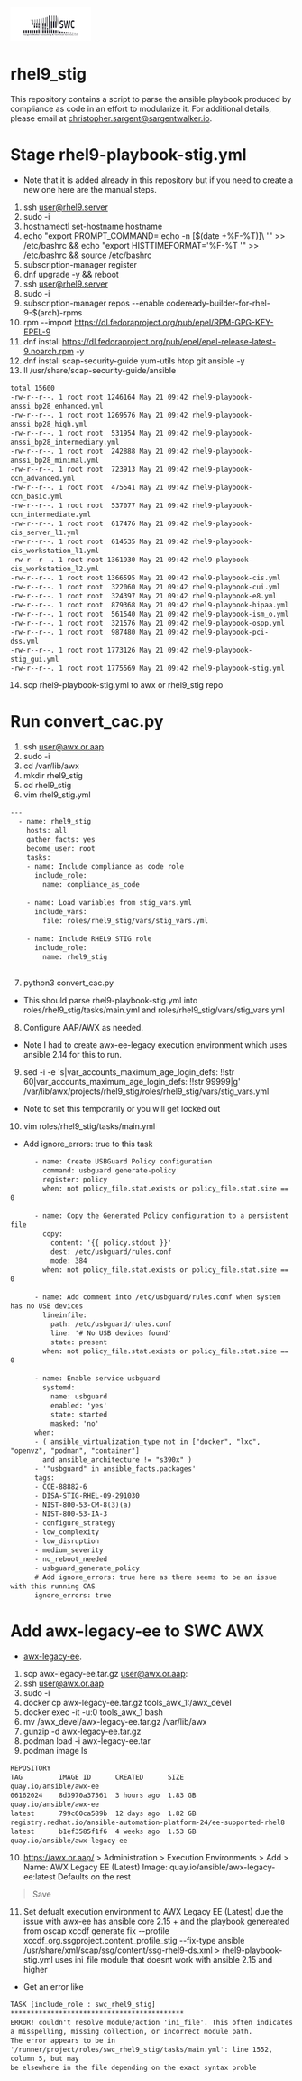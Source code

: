 ![alt text](swclogo.jpg)
# rhel9_stig
This repository contains a script to parse the ansible playbook produced by compliance as code in an effort to modularize it. For additional details, please email at [christopher.sargent@sargentwalker.io](mailto:christopher.sargent@sargentwalker.io).

# Stage rhel9-playbook-stig.yml
* Note that it is added already in this repository but if you need to create a new one here are the manual steps.

1. ssh user@rhel9.server
2. sudo -i 
3. hostnamectl set-hostname hostname
4. echo "export PROMPT_COMMAND='echo -n \[\$(date +%F-%T)\]\ '" >> /etc/bashrc && echo "export HISTTIMEFORMAT='%F-%T '" >> /etc/bashrc && source /etc/bashrc
5. subscription-manager register
6. dnf upgrade -y && reboot
7. ssh user@rhel9.server
8. sudo -i 
9. subscription-manager repos --enable codeready-builder-for-rhel-9-$(arch)-rpms
10. rpm --import https://dl.fedoraproject.org/pub/epel/RPM-GPG-KEY-EPEL-9
11. dnf install https://dl.fedoraproject.org/pub/epel/epel-release-latest-9.noarch.rpm -y
12. dnf install scap-security-guide yum-utils htop git ansible -y 
13. ll /usr/share/scap-security-guide/ansible
```
total 15600
-rw-r--r--. 1 root root 1246164 May 21 09:42 rhel9-playbook-anssi_bp28_enhanced.yml
-rw-r--r--. 1 root root 1269576 May 21 09:42 rhel9-playbook-anssi_bp28_high.yml
-rw-r--r--. 1 root root  531954 May 21 09:42 rhel9-playbook-anssi_bp28_intermediary.yml
-rw-r--r--. 1 root root  242888 May 21 09:42 rhel9-playbook-anssi_bp28_minimal.yml
-rw-r--r--. 1 root root  723913 May 21 09:42 rhel9-playbook-ccn_advanced.yml
-rw-r--r--. 1 root root  475541 May 21 09:42 rhel9-playbook-ccn_basic.yml
-rw-r--r--. 1 root root  537077 May 21 09:42 rhel9-playbook-ccn_intermediate.yml
-rw-r--r--. 1 root root  617476 May 21 09:42 rhel9-playbook-cis_server_l1.yml
-rw-r--r--. 1 root root  614535 May 21 09:42 rhel9-playbook-cis_workstation_l1.yml
-rw-r--r--. 1 root root 1361930 May 21 09:42 rhel9-playbook-cis_workstation_l2.yml
-rw-r--r--. 1 root root 1366595 May 21 09:42 rhel9-playbook-cis.yml
-rw-r--r--. 1 root root  322060 May 21 09:42 rhel9-playbook-cui.yml
-rw-r--r--. 1 root root  324397 May 21 09:42 rhel9-playbook-e8.yml
-rw-r--r--. 1 root root  879368 May 21 09:42 rhel9-playbook-hipaa.yml
-rw-r--r--. 1 root root  561540 May 21 09:42 rhel9-playbook-ism_o.yml
-rw-r--r--. 1 root root  321576 May 21 09:42 rhel9-playbook-ospp.yml
-rw-r--r--. 1 root root  987480 May 21 09:42 rhel9-playbook-pci-dss.yml
-rw-r--r--. 1 root root 1773126 May 21 09:42 rhel9-playbook-stig_gui.yml
-rw-r--r--. 1 root root 1775569 May 21 09:42 rhel9-playbook-stig.yml
```
14. scp rhel9-playbook-stig.yml to awx or rhel9_stig repo

# Run convert_cac.py
1. ssh user@awx.or.aap
2. sudo -i
3. cd /var/lib/awx
4. mkdir rhel9_stig
5. cd rhel9_stig
6. vim rhel9_stig.yml
```
---
  - name: rhel9_stig
    hosts: all
    gather_facts: yes
    become_user: root
    tasks:
    - name: Include compliance as code role
      include_role:
        name: compliance_as_code

    - name: Load variables from stig_vars.yml
      include_vars:
        file: roles/rhel9_stig/vars/stig_vars.yml

    - name: Include RHEL9 STIG role
      include_role:
        name: rhel9_stig


```
7. python3 convert_cac.py 
* This should parse rhel9-playbook-stig.yml into roles/rhel9_stig/tasks/main.yml and roles/rhel9_stig/vars/stig_vars.yml
8. Configure AAP/AWX as needed.
* Note I had to create awx-ee-legacy execution environment which uses ansible 2.14 for this to run.
9. sed -i -e 's|var_accounts_maximum_age_login_defs: !!str 60|var_accounts_maximum_age_login_defs: !!str 99999|g' /var/lib/awx/projects/rhel9_stig/roles/rhel9_stig/vars/stig_vars.yml
* Note to set this temporarily or you will get locked out
10. vim roles/rhel9_stig/tasks/main.yml
* Add ignore_errors: true to this task
```
      - name: Create USBGuard Policy configuration
        command: usbguard generate-policy
        register: policy
        when: not policy_file.stat.exists or policy_file.stat.size == 0

      - name: Copy the Generated Policy configuration to a persistent file
        copy:
          content: '{{ policy.stdout }}'
          dest: /etc/usbguard/rules.conf
          mode: 384
        when: not policy_file.stat.exists or policy_file.stat.size == 0

      - name: Add comment into /etc/usbguard/rules.conf when system has no USB devices
        lineinfile:
          path: /etc/usbguard/rules.conf
          line: '# No USB devices found'
          state: present
        when: not policy_file.stat.exists or policy_file.stat.size == 0

      - name: Enable service usbguard
        systemd:
          name: usbguard
          enabled: 'yes'
          state: started
          masked: 'no'
      when:
      - ( ansible_virtualization_type not in ["docker", "lxc", "openvz", "podman", "container"]
        and ansible_architecture != "s390x" )
      - '"usbguard" in ansible_facts.packages'
      tags:
      - CCE-88882-6
      - DISA-STIG-RHEL-09-291030
      - NIST-800-53-CM-8(3)(a)
      - NIST-800-53-IA-3
      - configure_strategy
      - low_complexity
      - low_disruption
      - medium_severity
      - no_reboot_needed
      - usbguard_generate_policy
      # Add ignore_errors: true here as there seems to be an issue with this running CAS
      ignore_errors: true
``` 

# Add awx-legacy-ee to SWC AWX
* [awx-legacy-ee](https://drive.google.com/file/d/1GMf7oJScIrijDUYZjFK_YY2heI6-3WFQ/view?usp=drive_link).
1. scp awx-legacy-ee.tar.gz user@awx.or.aap:
2. ssh user@awx.or.aap
3. sudo -i 
4. docker cp  awx-legacy-ee.tar.gz tools_awx_1:/awx_devel
5. docker exec -it -u:0 tools_awx_1 bash
6. mv /awx_devel/awx-legacy-ee.tar.gz /var/lib/awx
7. gunzip -d awx-legacy-ee.tar.gz
8. podman load -i awx-legacy-ee.tar
9. podman image ls
```
REPOSITORY                                                            TAG         IMAGE ID      CREATED      SIZE
quay.io/ansible/awx-ee                                                06162024    8d3970a37561  3 hours ago  1.83 GB
quay.io/ansible/awx-ee                                                latest      799c60ca589b  12 days ago  1.82 GB
registry.redhat.io/ansible-automation-platform-24/ee-supported-rhel8  latest      b1ef3585f1f6  4 weeks ago  1.53 GB
quay.io/ansible/awx-legacy-ee 
```
10. https://awx.or.aap/ > Administration > Execution Environments > Add > 
Name: AWX Legacy EE (Latest)
Image: quay.io/ansible/awx-legacy-ee:latest
Defaults on the rest
> Save
11. Set defualt execution environment to AWX Legacy EE (Latest) due the issue with awx-ee has ansible core 2.15 + and the playbook genereated from oscap xccdf generate fix --profile xccdf_org.ssgproject.content_profile_stig --fix-type ansible /usr/share/xml/scap/ssg/content/ssg-rhel9-ds.xml > rhel9-playbook-stig.yml uses ini_file module that doesnt work with ansible 2.15 and higher
* Get an error like 
```
TASK [include_role : swc_rhel9_stig] *******************************************
ERROR! couldn't resolve module/action 'ini_file'. This often indicates a misspelling, missing collection, or incorrect module path.
The error appears to be in '/runner/project/roles/swc_rhel9_stig/tasks/main.yml': line 1552, column 5, but may
be elsewhere in the file depending on the exact syntax proble
```

